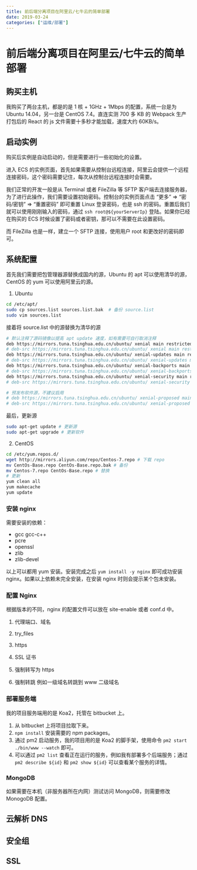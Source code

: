 ```yaml
---
title: 前后端分离项目在阿里云/七牛云的简单部署
date: 2019-03-24
categories: ["运维/部署"]
---
```


# 前后端分离项目在阿里云/七牛云的简单部署

## 购买主机

我购买了两台主机，都是的是 1 核 + 1GHz + 1Mbps 的配置，系统一台是为 Ubuntu 14.04，另一台是 CentOS 7.4。直连实测 700 多 KB 的 Webpack 生产打包后的 React 的 js 文件需要十多秒才能加载，速度大约 60KB/s。

## 启动实例

购买后实例是自动启动的，但是需要进行一些初始化的设置。

进入 ECS 的实例页面，首先如果需要从控制台远程连接，阿里云会提供一个远程连接密码，这个密码需要记住，每次从控制台远程连接时会需要。

我们正常的开发一般是从 Terminal 或者 FileZilla 等 SFTP 客户端去连接服务器，为了进行此操作，我们需要设置初始密码。控制台的实例页面点击 “更多” => “密码/密钥” => “重置密码” 即可重置 Linux 登录密码，也是 ssh 的密码。重置后我们就可以使用刚刚输入的密码，通过 `ssh root@${yourServerIp}` 登陆。如果你已经在购买的 ECS 时候设置了密码或者密钥，那可以不需要在此设置密码。

而 FileZilla 也是一样，建立一个 SFTP 连接，使用用户 root 和更改好的密码即可。

## 系统配置

首先我们需要把包管理器源替换成国内的源，Ubuntu 的 apt 可以使用清华的源，CentOS 的 yum 可以使用阿里云的源。

1. Ubuntu

```bash
cd /etc/apt/
sudo cp sources.list sources.list.bak  # 备份 source.list
sudo vim sources.list
```

接着将 source.list 中的源替换为清华的源

```bash
# 默认注释了源码镜像以提高 apt update 速度，如有需要可自行取消注释
deb https://mirrors.tuna.tsinghua.edu.cn/ubuntu/ xenial main restricted universe multiverse
# deb-src https://mirrors.tuna.tsinghua.edu.cn/ubuntu/ xenial main restricted universe multiverse
deb https://mirrors.tuna.tsinghua.edu.cn/ubuntu/ xenial-updates main restricted universe multiverse
# deb-src https://mirrors.tuna.tsinghua.edu.cn/ubuntu/ xenial-updates main restricted universe multiverse
deb https://mirrors.tuna.tsinghua.edu.cn/ubuntu/ xenial-backports main restricted universe multiverse
# deb-src https://mirrors.tuna.tsinghua.edu.cn/ubuntu/ xenial-backports main restricted universe multiverse
deb https://mirrors.tuna.tsinghua.edu.cn/ubuntu/ xenial-security main restricted universe multiverse
# deb-src https://mirrors.tuna.tsinghua.edu.cn/ubuntu/ xenial-security main restricted universe multiverse

# 预发布软件源，不建议启用
# deb https://mirrors.tuna.tsinghua.edu.cn/ubuntu/ xenial-proposed main restricted universe multiverse
# deb-src https://mirrors.tuna.tsinghua.edu.cn/ubuntu/ xenial-proposed main restricted universe multiverse
```

最后，更新源

```bash
sudo apt-get update # 更新源
sudo apt-get upgrade # 更新软件
```

2. CentOS

```bash
cd /etc/yum.repos.d/
wget http://mirrors.aliyun.com/repo/Centos-7.repo # 下载 repo
mv CentOs-Base.repo CentOs-Base.repo.bak # 备份
mv Centos-7.repo CentOs-Base.repo # 替换
# 更新
yum clean all
yum makecache
yum update
```

### 安装 nginx

需要安装的依赖：

- gcc gcc-c++
- pcre
- openssl
- zlib
- zlib-devel

以上可以都用 yum 安装。安装完成之后 `yum install -y nginx` 即可成功安装 nginx。如果以上依赖未完全安装，在安装 nginx 时则会提示某个包未安装。

### 配置 Nginx

根据版本的不同，nginx 的配置文件可以放在 site-enable 或者 conf.d 中。

1. 代理端口、域名

2. try_files

3. https
4. SSL 证书

5. 强制转写为 https

6. 强制转跳
   例如一级域名转跳到 www 二级域名

### 部署服务端

我的项目服务端用的是 Koa2，托管在 bitbucket 上。

1. 从 bitbucket 上将项目拉取下来。
2. `npm install` 安装需要的 npm packages。
3. 通过 pm2 启动服务，我的项目用的是 Koa2 的脚手架，使用命令 `pm2 start ./bin/www --watch` 即可。
4. 可以通过 `pm2 list` 查看正在运行的服务，例如我有部署多个后端服务；通过 `pm2 describe ${id}` 和 `pm2 show ${id}` 可以查看某个服务的详情。

### MongoDB

如果需要在本机（非服务器所在内网）测试访问 MongoDB，则需要修改 MonogoDB 配置。

## 云解析 DNS

## 安全组

## SSL
